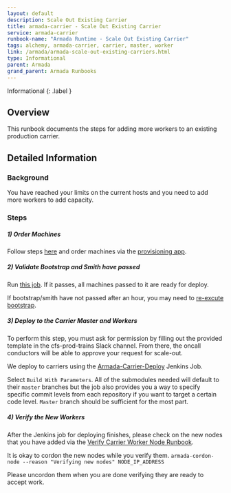 ```yaml
---
layout: default
description: Scale Out Existing Carrier
title: armada-carrier - Scale Out Existing Carrier
service: armada-carrier
runbook-name: "Armada Runtime - Scale Out Existing Carrier"
tags: alchemy, armada-carrier, carrier, master, worker
link: /armada/armada-scale-out-existing-carriers.html
type: Informational
parent: Armada
grand_parent: Armada Runbooks
---
```


Informational
{: .label }

## Overview

This runbook documents the steps for adding more workers to an existing production carrier.

## Detailed Information

### Background
You have reached your limits on the current hosts and you need to add more workers to add capacity.

### Steps

##### 1) Order Machines

Follow steps [here](../sl_provisioning.html#provisioning-machines-needed-for-a-carrier) and order machines via the [provisioning app](https://alchemy-dashboard.containers.cloud.ibm.com/prov/api/web/).

##### 2) Validate Bootstrap and Smith have passed

Run [this job](https://alchemy-conductors-jenkins.swg-devops.com/job/Conductors/job/Conductors-Monitoring/job/check-bootstrap-and-smith/build). If it passes, all machines passed to it are ready for deploy.

If bootstrap/smith have not passed after an hour, you may need to [re-excute bootstrap](../bootstrap_overview.html).

##### 3) Deploy to the Carrier Master and Workers

To perform this step, you must ask for permission by filling out the provided template in the cfs-prod-trains Slack channel.  From there, the oncall conductors will be able to approve your request for scale-out.

We deploy to carriers using the [Armada-Carrier-Deploy](https://alchemy-containers-jenkins.swg-devops.com/job/Containers-Runtime/view/Armada/job/armada-carrier-deploy/) Jenkins Job.

Select `Build With Parameters`.  All of the submodules needed will default to their `master` branches but the job also provides you a way to specify specific commit levels from each repository if you want to target a certain code level.  `Master` branch should be sufficient for the most part.

##### 4) Verify the New Workers

After the Jenkins job for deploying finishes, please check on the new nodes that you have added via the [Verify Carrier Worker Node Runbook](./armada-carrier-verify-carrier-worker-node.html).  

It is okay to cordon the new nodes while you verify them.  `armada-cordon-node --reason "Verifying new nodes" NODE_IP_ADDRESS`

Please uncordon them when you are done verifying they are ready to accept work.
